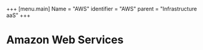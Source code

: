 +++
[menu.main]
Name = "AWS"
identifier = "AWS"
parent = "Infrastructure aaS"
+++

# Amazon Web Services
